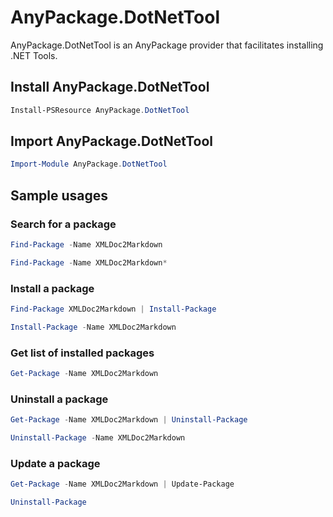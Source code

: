 # AnyPackage.DotNetTool

AnyPackage.DotNetTool is an AnyPackage provider that facilitates installing .NET Tools.

## Install AnyPackage.DotNetTool

```PowerShell
Install-PSResource AnyPackage.DotNetTool
```

## Import AnyPackage.DotNetTool

```PowerShell
Import-Module AnyPackage.DotNetTool
```

## Sample usages

### Search for a package

```PowerShell
Find-Package -Name XMLDoc2Markdown

Find-Package -Name XMLDoc2Markdown*
```

### Install a package

```PowerShell
Find-Package XMLDoc2Markdown | Install-Package

Install-Package -Name XMLDoc2Markdown
```

### Get list of installed packages

```PowerShell
Get-Package -Name XMLDoc2Markdown
```

### Uninstall a package

```PowerShell
Get-Package -Name XMLDoc2Markdown | Uninstall-Package

Uninstall-Package -Name XMLDoc2Markdown
```

### Update a package

```PowerShell
Get-Package -Name XMLDoc2Markdown | Update-Package

Uninstall-Package
```
